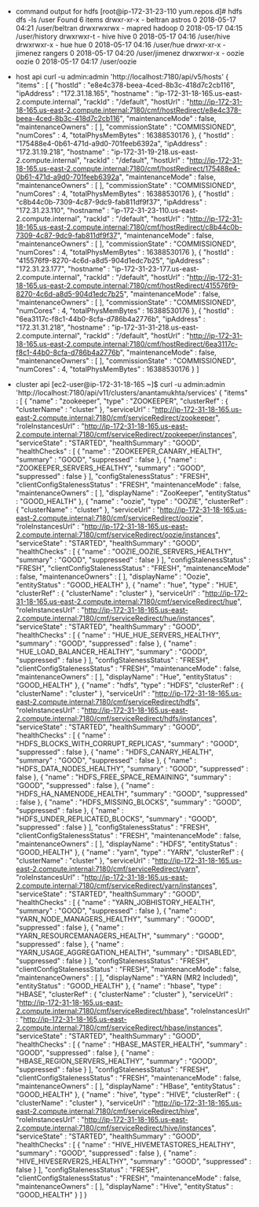 * command output for hdfs
[root@ip-172-31-23-110 yum.repos.d]# hdfs dfs -ls /user
Found 6 items
drwxr-xr-x   - beltran astros           0 2018-05-17 04:21 /user/beltran
drwxrwxrwx   - mapred  hadoop           0 2018-05-17 04:15 /user/history
drwxrwxr-t   - hive    hive             0 2018-05-17 04:16 /user/hive
drwxrwxr-x   - hue     hue              0 2018-05-17 04:16 /user/hue
drwxr-xr-x   - jimenez rangers          0 2018-05-17 04:20 /user/jimenez
drwxrwxr-x   - oozie   oozie            0 2018-05-17 04:17 /user/oozie


* host api
curl -u admin:admin 'http://localhost:7180/api/v5/hosts'
{
  "items" : [ {
    "hostId" : "e8e4c378-beea-4ced-8b3c-418d7c2cb116",
    "ipAddress" : "172.31.18.165",
    "hostname" : "ip-172-31-18-165.us-east-2.compute.internal",
    "rackId" : "/default",
    "hostUrl" : "http://ip-172-31-18-165.us-east-2.compute.internal:7180/cmf/hostRedirect/e8e4c378-beea-4ced-8b3c-418d7c2cb116",
    "maintenanceMode" : false,
    "maintenanceOwners" : [ ],
    "commissionState" : "COMMISSIONED",
    "numCores" : 4,
    "totalPhysMemBytes" : 16388530176
  }, {
    "hostId" : "175488e4-0b61-471d-a9d0-701feeb6392a",
    "ipAddress" : "172.31.19.218",
    "hostname" : "ip-172-31-19-218.us-east-2.compute.internal",
    "rackId" : "/default",
    "hostUrl" : "http://ip-172-31-18-165.us-east-2.compute.internal:7180/cmf/hostRedirect/175488e4-0b61-471d-a9d0-701feeb6392a",
    "maintenanceMode" : false,
    "maintenanceOwners" : [ ],
    "commissionState" : "COMMISSIONED",
    "numCores" : 4,
    "totalPhysMemBytes" : 16388530176
  }, {
    "hostId" : "c8b44c0b-7309-4c87-9dc9-fab811df9f37",
    "ipAddress" : "172.31.23.110",
    "hostname" : "ip-172-31-23-110.us-east-2.compute.internal",
    "rackId" : "/default",
    "hostUrl" : "http://ip-172-31-18-165.us-east-2.compute.internal:7180/cmf/hostRedirect/c8b44c0b-7309-4c87-9dc9-fab811df9f37",
    "maintenanceMode" : false,
    "maintenanceOwners" : [ ],
    "commissionState" : "COMMISSIONED",
    "numCores" : 4,
    "totalPhysMemBytes" : 16388530176
  }, {
    "hostId" : "415576f9-8270-4c6d-a8d5-904d1edc7b25",
    "ipAddress" : "172.31.23.177",
    "hostname" : "ip-172-31-23-177.us-east-2.compute.internal",
    "rackId" : "/default",
    "hostUrl" : "http://ip-172-31-18-165.us-east-2.compute.internal:7180/cmf/hostRedirect/415576f9-8270-4c6d-a8d5-904d1edc7b25",
    "maintenanceMode" : false,
    "maintenanceOwners" : [ ],
    "commissionState" : "COMMISSIONED",
    "numCores" : 4,
    "totalPhysMemBytes" : 16388530176
  }, {
    "hostId" : "6ea3117c-f8c1-44b0-8cfa-d786b4a2776b",
    "ipAddress" : "172.31.31.218",
    "hostname" : "ip-172-31-31-218.us-east-2.compute.internal",
    "rackId" : "/default",
    "hostUrl" : "http://ip-172-31-18-165.us-east-2.compute.internal:7180/cmf/hostRedirect/6ea3117c-f8c1-44b0-8cfa-d786b4a2776b",
    "maintenanceMode" : false,
    "maintenanceOwners" : [ ],
    "commissionState" : "COMMISSIONED",
    "numCores" : 4,
    "totalPhysMemBytes" : 16388530176
  } ]
  
* cluster api
[ec2-user@ip-172-31-18-165 ~]$ curl -u admin:admin 'http://localhost:7180/api/v11/clusters/anantamukhta/services'
{
  "items" : [ {
    "name" : "zookeeper",
    "type" : "ZOOKEEPER",
    "clusterRef" : {
      "clusterName" : "cluster"
    },
    "serviceUrl" : "http://ip-172-31-18-165.us-east-2.compute.internal:7180/cmf/serviceRedirect/zookeeper",
    "roleInstancesUrl" : "http://ip-172-31-18-165.us-east-2.compute.internal:7180/cmf/serviceRedirect/zookeeper/instances",
    "serviceState" : "STARTED",
    "healthSummary" : "GOOD",
    "healthChecks" : [ {
      "name" : "ZOOKEEPER_CANARY_HEALTH",
      "summary" : "GOOD",
      "suppressed" : false
    }, {
      "name" : "ZOOKEEPER_SERVERS_HEALTHY",
      "summary" : "GOOD",
      "suppressed" : false
    } ],
    "configStalenessStatus" : "FRESH",
    "clientConfigStalenessStatus" : "FRESH",
    "maintenanceMode" : false,
    "maintenanceOwners" : [ ],
    "displayName" : "ZooKeeper",
    "entityStatus" : "GOOD_HEALTH"
  }, {
    "name" : "oozie",
    "type" : "OOZIE",
    "clusterRef" : {
      "clusterName" : "cluster"
    },
    "serviceUrl" : "http://ip-172-31-18-165.us-east-2.compute.internal:7180/cmf/serviceRedirect/oozie",
    "roleInstancesUrl" : "http://ip-172-31-18-165.us-east-2.compute.internal:7180/cmf/serviceRedirect/oozie/instances",
    "serviceState" : "STARTED",
    "healthSummary" : "GOOD",
    "healthChecks" : [ {
      "name" : "OOZIE_OOZIE_SERVERS_HEALTHY",
      "summary" : "GOOD",
      "suppressed" : false
    } ],
    "configStalenessStatus" : "FRESH",
    "clientConfigStalenessStatus" : "FRESH",
    "maintenanceMode" : false,
    "maintenanceOwners" : [ ],
    "displayName" : "Oozie",
    "entityStatus" : "GOOD_HEALTH"
  }, {
    "name" : "hue",
    "type" : "HUE",
    "clusterRef" : {
      "clusterName" : "cluster"
    },
    "serviceUrl" : "http://ip-172-31-18-165.us-east-2.compute.internal:7180/cmf/serviceRedirect/hue",
    "roleInstancesUrl" : "http://ip-172-31-18-165.us-east-2.compute.internal:7180/cmf/serviceRedirect/hue/instances",
    "serviceState" : "STARTED",
    "healthSummary" : "GOOD",
    "healthChecks" : [ {
      "name" : "HUE_HUE_SERVERS_HEALTHY",
      "summary" : "GOOD",
      "suppressed" : false
    }, {
      "name" : "HUE_LOAD_BALANCER_HEALTHY",
      "summary" : "GOOD",
      "suppressed" : false
    } ],
    "configStalenessStatus" : "FRESH",
    "clientConfigStalenessStatus" : "FRESH",
    "maintenanceMode" : false,
    "maintenanceOwners" : [ ],
    "displayName" : "Hue",
    "entityStatus" : "GOOD_HEALTH"
  }, {
    "name" : "hdfs",
    "type" : "HDFS",
    "clusterRef" : {
      "clusterName" : "cluster"
    },
    "serviceUrl" : "http://ip-172-31-18-165.us-east-2.compute.internal:7180/cmf/serviceRedirect/hdfs",
    "roleInstancesUrl" : "http://ip-172-31-18-165.us-east-2.compute.internal:7180/cmf/serviceRedirect/hdfs/instances",
    "serviceState" : "STARTED",
    "healthSummary" : "GOOD",
    "healthChecks" : [ {
      "name" : "HDFS_BLOCKS_WITH_CORRUPT_REPLICAS",
      "summary" : "GOOD",
      "suppressed" : false
    }, {
      "name" : "HDFS_CANARY_HEALTH",
      "summary" : "GOOD",
      "suppressed" : false
    }, {
      "name" : "HDFS_DATA_NODES_HEALTHY",
      "summary" : "GOOD",
      "suppressed" : false
    }, {
      "name" : "HDFS_FREE_SPACE_REMAINING",
      "summary" : "GOOD",
      "suppressed" : false
    }, {
      "name" : "HDFS_HA_NAMENODE_HEALTH",
      "summary" : "GOOD",
      "suppressed" : false
    }, {
      "name" : "HDFS_MISSING_BLOCKS",
      "summary" : "GOOD",
      "suppressed" : false
    }, {
      "name" : "HDFS_UNDER_REPLICATED_BLOCKS",
      "summary" : "GOOD",
      "suppressed" : false
    } ],
    "configStalenessStatus" : "FRESH",
    "clientConfigStalenessStatus" : "FRESH",
    "maintenanceMode" : false,
    "maintenanceOwners" : [ ],
    "displayName" : "HDFS",
    "entityStatus" : "GOOD_HEALTH"
  }, {
    "name" : "yarn",
    "type" : "YARN",
    "clusterRef" : {
      "clusterName" : "cluster"
    },
    "serviceUrl" : "http://ip-172-31-18-165.us-east-2.compute.internal:7180/cmf/serviceRedirect/yarn",
    "roleInstancesUrl" : "http://ip-172-31-18-165.us-east-2.compute.internal:7180/cmf/serviceRedirect/yarn/instances",
    "serviceState" : "STARTED",
    "healthSummary" : "GOOD",
    "healthChecks" : [ {
      "name" : "YARN_JOBHISTORY_HEALTH",
      "summary" : "GOOD",
      "suppressed" : false
    }, {
      "name" : "YARN_NODE_MANAGERS_HEALTHY",
      "summary" : "GOOD",
      "suppressed" : false
    }, {
      "name" : "YARN_RESOURCEMANAGERS_HEALTH",
      "summary" : "GOOD",
      "suppressed" : false
    }, {
      "name" : "YARN_USAGE_AGGREGATION_HEALTH",
      "summary" : "DISABLED",
      "suppressed" : false
    } ],
    "configStalenessStatus" : "FRESH",
    "clientConfigStalenessStatus" : "FRESH",
    "maintenanceMode" : false,
    "maintenanceOwners" : [ ],
    "displayName" : "YARN (MR2 Included)",
    "entityStatus" : "GOOD_HEALTH"
  }, {
    "name" : "hbase",
    "type" : "HBASE",
    "clusterRef" : {
      "clusterName" : "cluster"
    },
    "serviceUrl" : "http://ip-172-31-18-165.us-east-2.compute.internal:7180/cmf/serviceRedirect/hbase",
    "roleInstancesUrl" : "http://ip-172-31-18-165.us-east-2.compute.internal:7180/cmf/serviceRedirect/hbase/instances",
    "serviceState" : "STARTED",
    "healthSummary" : "GOOD",
    "healthChecks" : [ {
      "name" : "HBASE_MASTER_HEALTH",
      "summary" : "GOOD",
      "suppressed" : false
    }, {
      "name" : "HBASE_REGION_SERVERS_HEALTHY",
      "summary" : "GOOD",
      "suppressed" : false
    } ],
    "configStalenessStatus" : "FRESH",
    "clientConfigStalenessStatus" : "FRESH",
    "maintenanceMode" : false,
    "maintenanceOwners" : [ ],
    "displayName" : "HBase",
    "entityStatus" : "GOOD_HEALTH"
  }, {
    "name" : "hive",
    "type" : "HIVE",
    "clusterRef" : {
      "clusterName" : "cluster"
    },
    "serviceUrl" : "http://ip-172-31-18-165.us-east-2.compute.internal:7180/cmf/serviceRedirect/hive",
    "roleInstancesUrl" : "http://ip-172-31-18-165.us-east-2.compute.internal:7180/cmf/serviceRedirect/hive/instances",
    "serviceState" : "STARTED",
    "healthSummary" : "GOOD",
    "healthChecks" : [ {
      "name" : "HIVE_HIVEMETASTORES_HEALTHY",
      "summary" : "GOOD",
      "suppressed" : false
    }, {
      "name" : "HIVE_HIVESERVER2S_HEALTHY",
      "summary" : "GOOD",
      "suppressed" : false
    } ],
    "configStalenessStatus" : "FRESH",
    "clientConfigStalenessStatus" : "FRESH",
    "maintenanceMode" : false,
    "maintenanceOwners" : [ ],
    "displayName" : "Hive",
    "entityStatus" : "GOOD_HEALTH"
  } ]
}
